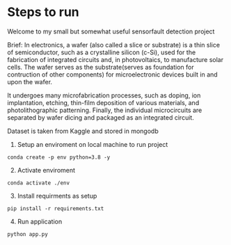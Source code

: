 # Steps to run
Welcome to my small but somewhat useful sensorfault detection project


Brief: In electronics, a wafer (also called a slice or substrate) is a thin slice of semiconductor, such as a crystalline silicon (c-Si), used for the fabrication of integrated circuits and, in photovoltaics, to manufacture solar cells. The wafer serves as the substrate(serves as foundation for contruction of other components) for microelectronic devices built in and upon the wafer.

It undergoes many microfabrication processes, such as doping, ion implantation, etching, thin-film deposition of various materials, and photolithographic patterning. Finally, the individual microcircuits are separated by wafer dicing and packaged as an integrated circuit.

Dataset is taken from Kaggle and stored in mongodb


1. Setup an enviroment on local machine to run project
```
conda create -p env python=3.8 -y
```
2. Activate enviroment
```
conda activate ./env
```
3. Install requirments as setup
```
pip install -r requirements.txt
```
4. Run application
```
python app.py
```


